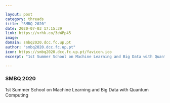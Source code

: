 ```yaml
---

layout: post
category: threads
title: "SMBQ 2020"
date: 2020-07-03 17:15:39
link: https://vrhk.co/3eWPp45
image: 
domain: smbq2020.dcc.fc.up.pt
author: "smbq2020.dcc.fc.up.pt"
icon: https://smbq2020.dcc.fc.up.pt/favicon.ico
excerpt: "1st Summer School on Machine Learning and Big Data with Quantum Computing"

---
```


### SMBQ 2020

1st Summer School on Machine Learning and Big Data with Quantum Computing